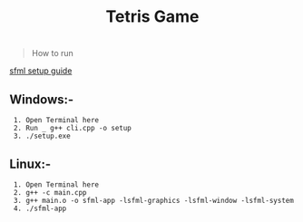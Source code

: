 <h1 align='center'>
Tetris Game

#


> How to run

[sfml setup guide](https://www.sfml-dev.org/tutorials/2.5/start-vc.php)

## Windows:- 
```
 1. Open Terminal here
 2. Run _ g++ cli.cpp -o setup
 3. ./setup.exe
```

## Linux:-
```
 1. Open Terminal here
 2. g++ -c main.cpp
 3. g++ main.o -o sfml-app -lsfml-graphics -lsfml-window -lsfml-system
 4. ./sfml-app 
```

#

